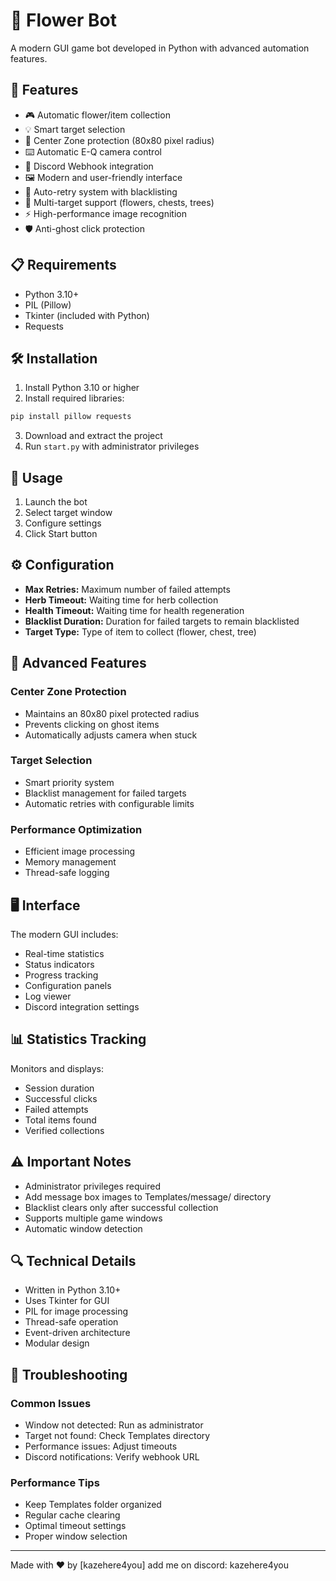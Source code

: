 # 🌸 Flower Bot

A modern GUI game bot developed in Python with advanced automation features.

## 🚀 Features

- 🎮 Automatic flower/item collection
- 💡 Smart target selection
- 🎯 Center Zone protection (80x80 pixel radius)
- ⌨️ Automatic E-Q camera control
- 📩 Discord Webhook integration
- 🖼️ Modern and user-friendly interface
- 🔄 Auto-retry system with blacklisting
- 🎯 Multi-target support (flowers, chests, trees)
- ⚡ High-performance image recognition
- 🛡️ Anti-ghost click protection

## 📋 Requirements

- Python 3.10+
- PIL (Pillow)
- Tkinter (included with Python)
- Requests

## 🛠️ Installation

1. Install Python 3.10 or higher
2. Install required libraries:
```bash
pip install pillow requests
```
3. Download and extract the project
4. Run `start.py` with administrator privileges

## 📝 Usage

1. Launch the bot
2. Select target window
3. Configure settings
4. Click Start button

## ⚙️ Configuration

- **Max Retries:** Maximum number of failed attempts
- **Herb Timeout:** Waiting time for herb collection
- **Health Timeout:** Waiting time for health regeneration
- **Blacklist Duration:** Duration for failed targets to remain blacklisted
- **Target Type:** Type of item to collect (flower, chest, tree)

## 🔧 Advanced Features

### Center Zone Protection
- Maintains an 80x80 pixel protected radius
- Prevents clicking on ghost items
- Automatically adjusts camera when stuck

### Target Selection
- Smart priority system
- Blacklist management for failed targets
- Automatic retries with configurable limits

### Performance Optimization
- Efficient image processing
- Memory management
- Thread-safe logging

## 🖥️ Interface

The modern GUI includes:
- Real-time statistics
- Status indicators
- Progress tracking
- Configuration panels
- Log viewer
- Discord integration settings

## 📊 Statistics Tracking

Monitors and displays:
- Session duration
- Successful clicks
- Failed attempts
- Total items found
- Verified collections

## ⚠️ Important Notes

- Administrator privileges required
- Add message box images to Templates/message/ directory
- Blacklist clears only after successful collection
- Supports multiple game windows
- Automatic window detection

## 🔍 Technical Details

- Written in Python 3.10+
- Uses Tkinter for GUI
- PIL for image processing
- Thread-safe operation
- Event-driven architecture
- Modular design

## 🔧 Troubleshooting

### Common Issues
- Window not detected: Run as administrator
- Target not found: Check Templates directory
- Performance issues: Adjust timeouts
- Discord notifications: Verify webhook URL

### Performance Tips
- Keep Templates folder organized
- Regular cache clearing
- Optimal timeout settings
- Proper window selection

---

Made with ❤️ by [kazehere4you] 
add me on discord: kazehere4you